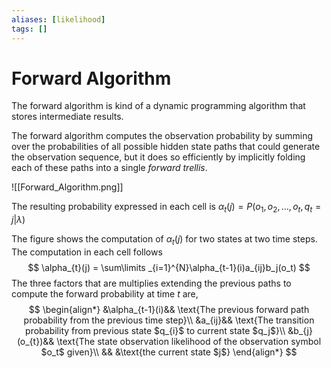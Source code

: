 ```yaml
---
aliases: [likelihood]
tags: []
---
```


# Forward Algorithm

The forward algorithm is kind of a dynamic programming algorithm that stores intermediate results.

The forward algorithm computes the observation probability by summing over the probabilities of all possible hidden state paths that could generate the observation sequence, but it does so efficiently by implicitly folding each of these paths into a
single *forward trellis*.

![[Forward_Algorithm.png]]

The resulting probability expressed in each cell is $\alpha_{t}(j) = P(o_{1},o_{2},\dots ,o_{t},q_{t}=j|\lambda)$ 

The figure shows the computation of $\alpha_{t}(j)$ for two states at two time steps. The computation in each cell follows 
$$
\alpha_{t}(j) = \sum\limits _{i=1}^{N}\alpha_{t-1}(i)a_{ij}b_j(o_t)
$$
The three factors that are multiplies extending the previous paths to compute the forward probability at time $t$ are,
$$
\begin{align*}
&\alpha_{t-1}(i)&&  \text{The previous forward path probability from the previous time step}\\
&a_{ij}&& \text{The transition probability from previous state $q_{i}$ to current state $q_j$}\\
&b_{j}(o_{t})&& \text{The state observation likelihood of the observation symbol $o_t$ given}\\
&& &\text{the current state $j$} 
\end{align*}
$$
